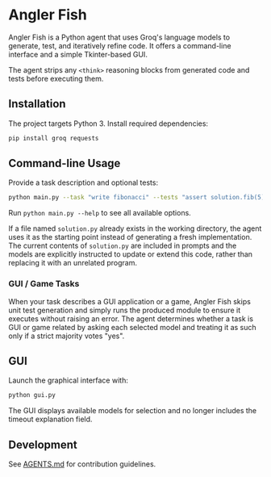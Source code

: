 # Angler Fish

Angler Fish is a Python agent that uses Groq's language models to generate, test, and iteratively refine code. It offers a command-line interface and a simple Tkinter-based GUI.

The agent strips any `<think>` reasoning blocks from generated code and tests before executing them.

## Installation

The project targets Python 3. Install required dependencies:

```bash
pip install groq requests
```

## Command-line Usage

Provide a task description and optional tests:

```bash
python main.py --task "write fibonacci" --tests "assert solution.fib(5) == 5"
```

Run `python main.py --help` to see all available options.

If a file named `solution.py` already exists in the working directory, the agent
uses it as the starting point instead of generating a fresh implementation. The
current contents of `solution.py` are included in prompts and the models are
explicitly instructed to update or extend this code, rather than replacing it
with an unrelated program.

### GUI / Game Tasks

When your task describes a GUI application or a game, Angler Fish skips unit
test generation and simply runs the produced module to ensure it executes
without raising an error. The agent determines whether a task is GUI or game
related by asking each selected model and treating it as such only if a strict
majority votes "yes".

## GUI

Launch the graphical interface with:

```bash
python gui.py
```

The GUI displays available models for selection and no longer includes the timeout explanation field.

## Development

See [AGENTS.md](AGENTS.md) for contribution guidelines.


